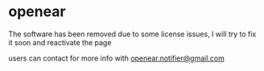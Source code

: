 
# openear
The software has been removed due to some license issues, I will try to fix it soon and reactivate the page

users can contact for more info with openear.notifier@gmail.com
